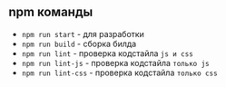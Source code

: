 ## npm команды
- `npm run start` - для разработки
- `npm run build` - сборка билда
- `npm run lint` - проверка кодстайла `js и css`
- `npm run lint-js` - проверка кодстайла `только js`
- `npm run lint-css` - проверка кодстайла `только css`